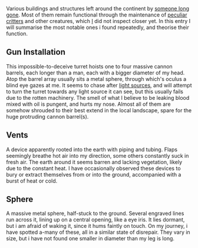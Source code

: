 Various buildings and structures left around the continent by [someone long gone](The%20Lavish%20Empire.md). 
Most of them remain functional through the maintenance of [peculiar critters](Pseudoneo) and other creatures, which [I](Kookie,%20Mage) did not inspect closer yet. 
In this entry I will summarise the most notable ones i found repeatedly, and theorise their function. 
## Gun Installation
This impossible-to-deceive turret hoists one to four massive cannon barrels, each longer than a man, each with a bigger diameter of my head. 
Atop the barrel array usually sits a metal sphere, through which's oculus a blind eye gazes at me.
It seems to chase after [light sources](Flare), and will attempt to turn the turret towards any light source it can see, but this usually fails due to the rotten machinery.
The smell of what I believe to be leaking blood mixed with oil is pungent, and hurts my nose. 
Almost all of them are somehow shrouded to their best extend in the local landscape, spare for the huge protruding cannon barrel(s).
## Vents
A device apparently rooted into the earth with piping and tubing. Flaps seemingly breathe hot air into my direction, some others constantly suck in fresh air. The earth around it seems barren and lacking vegetation, likely due to the constant heat. 
I have occasionally observed these devices to bury or extract themselves from or into the ground, accompanied with a burst of heat or cold. 
## Sphere
A massive metal sphere, half-stuck to the ground. Several engraved lines run across it, lining up on a central opening, like a eye iris. It lies dormant, but i am afraid of waking it, since it hums faintly on touch.
On my journey, i have spotted a-many of these, all in a similar state of disrepair. 
They vary in size, but i have not found one smaller in diameter than my leg is long. 